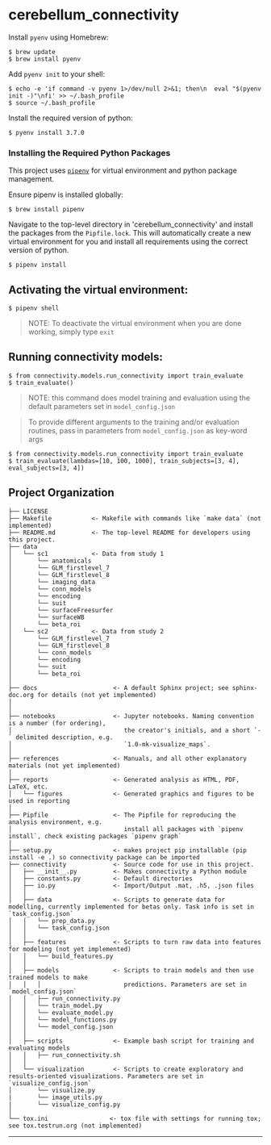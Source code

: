 cerebellum_connectivity 
==============================

Install `pyenv` using Homebrew:

    $ brew update
    $ brew install pyenv

Add `pyenv init` to your shell:

    $ echo -e 'if command -v pyenv 1>/dev/null 2>&1; then\n  eval "$(pyenv init -)"\nfi' >> ~/.bash_profile
    $ source ~/.bash_profile

Install the required version of python:

    $ pyenv install 3.7.0

### Installing the Required Python Packages

This project uses [`pipenv`](https://github.com/pypa/pipenv) for virtual environment and python package management.

Ensure pipenv is installed globally:

    $ brew install pipenv

Navigate to the top-level directory in 'cerebellum_connectivity' and install the packages from the `Pipfile.lock`.
This will automatically create a new virtual environment for you and install all requirements using the correct version of python.

    $ pipenv install

## Activating the virtual environment:

    $ pipenv shell

> NOTE: To deactivate the virtual environment when you are done working, simply type `exit`

## Running connectivity models:

    $ from connectivity.models.run_connectivity import train_evaluate
    $ train_evaluate()

> NOTE: this command does model training and evaluation using the default parameters set in `model_config.json`

> To provide different arguments to the training and/or evaluation routines, pass in parameters from `model_config.json` as key-word args

    $ from connectivity.models.run_connectivity import train_evaluate
    $ train_evaluate(lambdas=[10, 100, 1000], train_subjects=[3, 4], eval_subjects=[3, 4])


Project Organization
------------

    ├── LICENSE
    ├── Makefile           <- Makefile with commands like `make data` (not implemented)
    ├── README.md          <- The top-level README for developers using this project.
    ├── data
    │   └── sc1            <- Data from study 1
    │       └── anatomicals          
    │       └── GLM_firstlevel_7
    │       └── GLM_firstlevel_8
    │       └── imaging_data
    │       └── conn_models
    │       └── encoding
    │       └── suit
    │       └── surfaceFreesurfer
    │       └── surfaceWB
    │       └── beta_roi
    │   └── sc2            <- Data from study 2         
    │       └── GLM_firstlevel_7
    │       └── GLM_firstlevel_8
    │       └── conn_models
    │       └── encoding
    │       └── suit
    │       └── beta_roi    
    │
    ├── docs                     <- A default Sphinx project; see sphinx-doc.org for details (not yet implemented)
    │
    │
    ├── notebooks                <- Jupyter notebooks. Naming convention is a number (for ordering),
    │                               the creator's initials, and a short `-` delimited description, e.g.
    │                               `1.0-mk-visualize_maps`.
    │
    ├── references               <- Manuals, and all other explanatory materials (not yet implemented)
    │
    ├── reports                  <- Generated analysis as HTML, PDF, LaTeX, etc.
    │   └── figures              <- Generated graphics and figures to be used in reporting
    │
    ├── Pipfile                  <- The Pipfile for reproducing the analysis environment, e.g.
    │                               install all packages with `pipenv install`, check existing packages `pipenv graph`
    │
    ├── setup.py                 <- makes project pip installable (pip install -e .) so connectivity package can be imported
    ├── connectivity             <- Source code for use in this project.
    │   ├── __init__.py          <- Makes connectivity a Python module
    │   ├── constants.py         <- Default directories   
    │   ├── io.py                <- Import/Output .mat, .h5, .json files
    │   │
    │   ├── data                 <- Scripts to generate data for modelling, currently implemented for betas only. Task info is set in `task_config.json`
    │   │   └── prep_data.py
    │   │   └── task_config.json
    │   │
    │   ├── features             <- Scripts to turn raw data into features for modeling (not yet implemented)
    │   │   └── build_features.py
    │   │
    │   ├── models               <- Scripts to train models and then use trained models to make
    │   │   │                       predictions. Parameters are set in `model_config.json`
    │   │   ├── run_connectivity.py
    │   │   └── train_model.py
    │   │   └── evaluate_model.py
    │   │   └── model_functions.py
    │   │   └── model_config.json
    │   │   
    │   ├── scripts              <- Example bash script for training and evaluating models
    │   │   ├── run_connectivity.sh
    │   │
    │   └── visualization        <- Scripts to create exploratory and results-oriented visualizations. Parameters are set in `visualize_config.json`
    │       └── visualize.py
    |       └── image_utils.py
    |       └── visualize_config.py
    │
    └── tox.ini                 <- tox file with settings for running tox; see tox.testrun.org (not implemented)


--------

